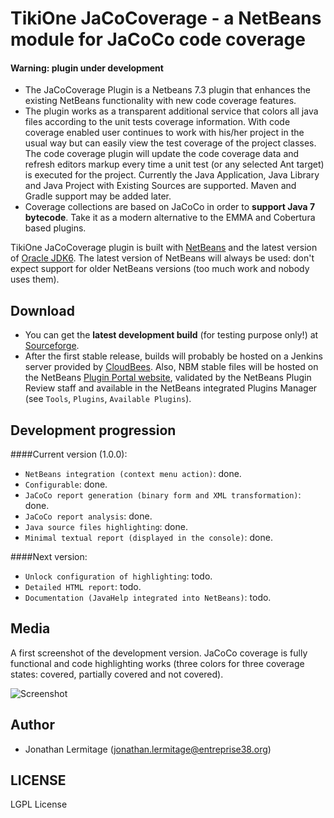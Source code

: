 # TikiOne JaCoCoverage - a NetBeans module for JaCoCo code coverage

#### Warning: plugin under development

* The JaCoCoverage Plugin is a Netbeans 7.3 plugin that enhances the existing NetBeans functionality with new code coverage features.<br>
* The plugin works as a transparent additional service that colors all java files according to the unit tests coverage information. With code coverage enabled user continues to work with his/her project in the usual way but can easily view the test coverage of the project classes.<br>The code coverage plugin will update the code coverage data and refresh editors markup every time a unit test (or any selected Ant target) is executed for the project. Currently the Java Application, Java Library and Java Project with Existing Sources are supported. Maven and Gradle support may be added later.
* Coverage collections are based on JaCoCo in order to **support Java 7 bytecode**. Take it as a modern alternative to the EMMA and Cobertura based plugins.

TikiOne JaCoCoverage plugin is built with [NetBeans](http://netbeans.org) and the latest version of [Oracle JDK6](http://www.oracle.com/technetwork/java/javase/downloads/index.html). The latest version of NetBeans will always be used: don't expect support for older NetBeans versions (too much work and nobody uses them).

## Download

* You can get the **latest development build** (for testing purpose only!) at [Sourceforge](https://sourceforge.net/projects/nbjacoco/files/latest_dev_build/).
* After the first stable release, builds will probably be hosted on a Jenkins server provided by [CloudBees](http://www.cloudbees.com). Also, NBM stable files will be hosted on the NetBeans [Plugin Portal website](http://plugins.netbeans.org/PluginPortal/), validated by the NetBeans Plugin Review staff and available in the NetBeans integrated Plugins Manager (see ``Tools``, ``Plugins``, ``Available Plugins``).

## Development progression

####Current version (1.0.0):

* ``NetBeans integration (context menu action)``: done.
* ``Configurable``: done.
* ``JaCoCo report generation (binary form and XML transformation)``: done.
* ``JaCoCo report analysis``: done.
* ``Java source files highlighting``: done.
* ``Minimal textual report (displayed in the console)``: done.

####Next version:

* ``Unlock configuration of highlighting``: todo.
* ``Detailed HTML report``: todo.
* ``Documentation (JavaHelp integrated into NetBeans)``: todo.

## Media

A first screenshot of the development version. JaCoCo coverage is fully functional and code highlighting works (three colors for three coverage states: covered, partially covered and not covered).

![Screenshot](http://netbeanscolors.org/files/jacococoverage_2.png)

## Author
* Jonathan Lermitage (<jonathan.lermitage@entreprise38.org>)

## LICENSE

LGPL License